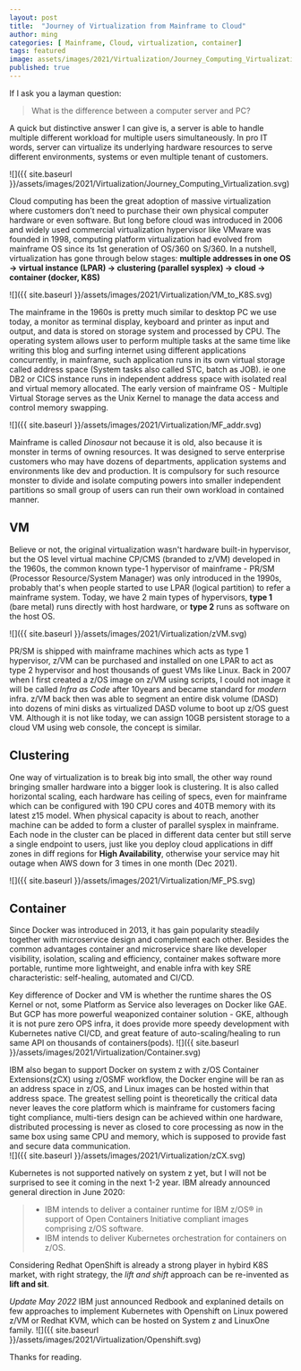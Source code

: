 ```yaml
---
layout: post
title:  "Journey of Virtualization from Mainframe to Cloud"
author: ming
categories: [ Mainframe, Cloud, virtualization, container]
tags: featured
image: assets/images/2021/Virtualization/Journey_Computing_Virtualization.png
published: true
---
```


If I ask you a layman question:
>What is the difference between a computer server and PC?

A quick but distinctive answer I can give is, a server is able to handle multiple different workload for multiple users simultaneously. In pro IT words, server can virtualize its underlying hardware resources to serve different environments, systems or even multiple tenant of customers.  

![]({{ site.baseurl }}/assets/images/2021/Virtualization/Journey_Computing_Virtualization.svg)

Cloud computing has been the great adoption of massive virtualization where customers don’t need to purchase their own physical computer hardware or even software. But long before cloud was introduced in 2006 and widely used commercial virtualization hypervisor like VMware was founded in 1998, computing platform virtualization had evolved from mainframe OS since its 1st generation of OS/360 on S/360. In a nutshell, virtualization has gone through below stages: **multiple addresses in one OS -> virtual instance (LPAR) -> clustering (parallel sysplex) -> cloud -> container (docker, K8S)**

![]({{ site.baseurl }}/assets/images/2021/Virtualization/VM_to_K8S.svg)

The mainframe in the 1960s is pretty much similar to desktop PC we use today, a monitor as terminal display, keyboard and printer as input and output, and data is stored on storage system and processed by CPU. The operating system allows user to perform multiple tasks at the same time like writing this blog and surfing internet using different applications concurrently, in mainframe, such application runs in its own virtual storage called address space (System tasks also called STC, batch as JOB). ie one DB2 or CICS instance runs in independent address space with isolated real and virtual memory allocated. The early version of mainframe OS - Multiple Virtual Storage serves as the Unix Kernel to manage the data access and control memory swapping.

![]({{ site.baseurl }}/assets/images/2021/Virtualization/MF_addr.svg)

Mainframe is called *Dinosaur* not because it is old, also because it is monster in terms of owning resources. It was designed to serve enterprise customers who may have dozens of departments, application systems and environments like dev and production. It is compulsory for such resource monster to divide and isolate computing powers into smaller independent partitions so small group of users can run their own workload in contained manner.

## VM

Believe or not, the original virtualization wasn't hardware built-in hypervisor, but the OS level virtual machine CP/CMS (branded to z/VM) developed in the 1960s,  the common known type-1 hypervisor of mainframe - PR/SM (Processor Resource/System Manager) was only introduced in the 1990s, probably that's when people started to use LPAR (logical partition) to refer a mainframe system. Today, we have 2 main types of hypervisors, **type 1** (bare metal) runs directly with host hardware, or **type 2** runs as software on the host OS.

![]({{ site.baseurl }}/assets/images/2021/Virtualization/zVM.svg)

PR/SM is shipped with mainframe machines which acts as type 1 hypervisor, z/VM can be purchased and installed on one LPAR to act as type 2 hypervisor and host thousands of guest VMs like Linux. Back in 2007 when I first created a z/OS image on z/VM using scripts, I could not image it will be called *Infra as Code* after 10years and became standard for *modern* infra. z/VM back then was able to segment an entire disk volume (DASD) into dozens of mini disks as virtualized DASD volume to boot up z/OS guest VM. Although it is not like today, we can assign 10GB persistent storage to a cloud VM using web console, the concept is similar.

## Clustering

One way of virtualization is to break big into small, the other way round bringing smaller hardware into a bigger look is clustering. It is also called horizontal scaling, each hardware has ceiling of specs, even for mainframe which can be configured with 190 CPU cores and 40TB memory with its latest z15 model. When physical capacity is about to reach, another machine can be added to form a cluster of parallel sysplex in mainframe. Each node in the cluster can be placed in different data center but still serve a single endpoint to users, just like you deploy cloud applications in diff zones in diff regions for **High Availability**, otherwise your service may hit outage when AWS down for 3 times in one month (Dec 2021). 

![]({{ site.baseurl }}/assets/images/2021/Virtualization/MF_PS.svg)

## Container
Since Docker was introduced in 2013, it has gain popularity steadily together with microservice design and complement each other. Besides the common advantages container and microservice share like developer visibility, isolation, scaling and efficiency, container makes software more portable, runtime more lightweight, and enable infra with key SRE characteristic: self-healing, automated and CI/CD. 

Key difference of Docker and VM is whether the runtime shares the OS Kernel or not, some Platform as Service also leverages on Docker like GAE. But GCP has more powerful weaponized container solution - GKE, although it is not pure zero OPS infra,  it does provide more speedy development with Kubernetes native CI/CD, and great feature of auto-scaling/healing to run same API on thousands of containers(pods).
![]({{ site.baseurl }}/assets/images/2021/Virtualization/Container.svg)

IBM also began to support Docker on system z with z/OS Container Extensions(zCX) using z/OSMF workflow, the Docker engine will be ran as an address space in z/OS, and Linux images can be hosted within that address space. The greatest selling point is theoretically the critical data never leaves the core platform which is mainframe for customers facing tight compliance, multi-tiers design can be achieved within one hardware, distributed processing is never as closed to core processing as now in the same box using same CPU and memory, which is supposed to provide fast and secure data communication.  
![]({{ site.baseurl }}/assets/images/2021/Virtualization/zCX.svg)

Kubernetes is not supported natively on system z yet, but I will not be surprised to see it coming in the next 1-2 year. IBM already announced general direction in June 2020:

> - IBM intends to deliver a container runtime for IBM z/OS® in support of Open Containers Initiative compliant images comprising z/OS software.
> - IBM intends to deliver Kubernetes orchestration for containers on z/OS.

Considering Redhat OpenShift is already a strong player in hybird K8S market, with right strategy, the *lift and shift* approach can be re-invented as **lift and sit**. 

*Update May 2022* IBM just announced Redbook <Building an OpenShift Environment
on IBM Z> and explanined details on few approaches to implement Kubernetes with Openshift on Linux powered z/VM or Redhat KVM, which can be hosted on System z and LinuxOne family. 
![]({{ site.baseurl }}/assets/images/2021/Virtualization/Openshift.svg)

Thanks for reading. 
